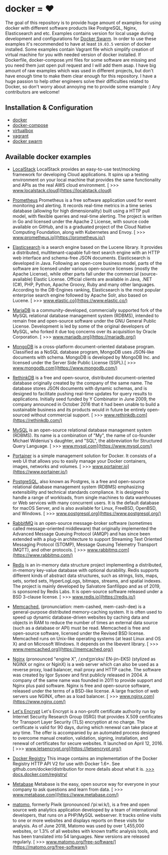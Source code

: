 # docker = ❤️

The goal of this repository is to provide huge amount of examples for using docker with different software products like
PostgreSQL, Nginx, Elasticsearch and etc. Examples contains version for local usage during development and configurations
for [Docker Swarm](https://docs.docker.com/engine/swarm/). In order to use these examples it's recommended to have at least `19.03.5` version of docker installed.
Some examples contain Vagrant file which simplify creation of virtual machine for you with needed version of docker installed.
If Dockerfile, docker-compose.yml files for some software are missing and you need them just open pull request and I will add them asap. 
I have big amount of raw examples which was used in different projects, but don't have enough time to make them clear enough for this repository.
I have a huge passion to help other engineers solve their difficulties related to Docker,
so don't worry about annoying me to provide some example :)
Any contributors are welcome!

## Installation & Configuration
* [docker](./readme/DOCKER.md)
* [docker-compose](./readme/DOCKER_COMPOSE.md)
* [virtualbox](./readme/VIRTUALBOX.md)
* [vagrant](./readme/VAGRANT.md)
* [docker swarm](./readme/DOCKER_SWARM.md)

## Available docker examples 
* [LocalStack](https://github.com/twistedFantasy/dockerX/tree/master/localstack) LocalStack provides an easy-to-use test/mocking framework
 for developing Cloud applications. It spins up a testing environment on your local machine that provides the same functionality and
 APIs as the real AWS cloud environment.
 [ >>> www.localstack.cloud](https://localstack.cloud)<br/>

* [Prometheus](https://github.com/twistedFantasy/dockerX/tree/master/prometheus) Prometheus is a free software application used for event monitoring
 and alerting. It records real-time metrics in a time series database (allowing for high dimensionality) built using a HTTP pull model,
 with flexible queries and real-time alerting. The project is written in Go and licensed under the Apache 2 License, with source code available on GitHub,
 and is a graduated project of the Cloud Native Computing Foundation, along with Kubernetes and Envoy.
 [ >>> www.prometheus.io](https://prometheus.io/)<br/>

* [Elasticsearch](https://github.com/twistedFantasy/dockerX/tree/master/elasticsearch) is a search engine based on the Lucene library.
 It provides a distributed, multitenant-capable full-text search engine with an HTTP web interface and schema-free JSON documents.
 Elasticsearch is developed in Java. Following an open-core business model, parts of the software are licensed under various
 open-source licenses (mostly the Apache License), while other parts fall under the commercial (source-available) Elastic License.
 Official clients are available in Java, .NET (C#), PHP, Python, Apache Groovy, Ruby and many other languages. According to the DB-Engines
 ranking, Elasticsearch is the most popular enterprise search engine followed by Apache Solr, also based on Lucene.
 [ >>> www.elastic.co](https://www.elastic.co/)<br/>

* [MariaDB](https://github.com/twistedFantasy/dockerX/tree/master/mariadb) is a community-developed, commercially supported
 fork of the MySQL relational database management system (RDBMS), intended to remain free and open-source software under
 the GNU General Public License. Development is led by some of the original developers of MySQL, who forked it due toq
 concerns over its acquisition by Oracle Corporation.
 [ >>> www.mariadb.org](https://mariadb.org/)<br/>

* [MongoDB](https://github.com/twistedFantasy/dockerX/tree/master/mongodb) is a cross-platform document-oriented database program.
 Classified as a NoSQL database program, MongoDB uses JSON-like documents with schema. MongoDB is developed by MongoDB Inc. and licensed
 under the Server Side Public License (SSPL).[ >>> www.mongodb.com](https://www.mongodb.com/)<br/>

* [RethinkDB](https://github.com/twistedFantasy/dockerX/tree/master/rethinkdb) is a free and open-source, distributed document-oriented database
 originally created by the company of the same name. The database stores JSON documents with dynamic schemas, and is designed to facilitate
 pushing real-time updates for query results to applications. Initially seed funded by Y Combinator in June 2009, the company announced
 in October 2016 that it had been unable to build a sustainable business and its products would in future be entirely open-sourced without commercial support.
 [ >>> www.rethinkdb.com](https://rethinkdb.com/)<br/>

* [MySQL](https://github.com/twistedFantasy/dockerX/tree/master/mysql) is an open-source relational database management system (RDBMS).
 Its name is a combination of "My", the name of co-founder Michael Widenius's daughter, and "SQL", the abbreviation for Structured Query Language.
 [ >>> www.mysql.com](https://www.mysql.com/)<br/>

* [Portainer](https://github.com/twistedFantasy/dockerX/tree/master/portainer) is a simple management solution for Docker.
 It consists of a web UI that allows you to easily manage your Docker containers, images, networks and volumes.
 [ >>> www.portainer.io](https://www.portainer.io/)<br/>

* [PostgreSQL](https://github.com/twistedFantasy/dockerX/tree/master/postgresql), also known as Postgres, is a free and
 open-source relational database management system (RDBMS) emphasizing extensibility and technical standards compliance.
 It is designed to handle a range of workloads, from single machines to data warehouses or Web services with many concurrent users.
 It is the default database for macOS Server, and is also available for Linux, FreeBSD, OpenBSD, and Windows.
 [ >>> www.postgresql.org](https://www.postgresql.org/)<br/>

* [RabbitMQ](https://github.com/twistedFantasy/dockerX/tree/master/rabbitmq) is an open-source message-broker
 software (sometimes called message-oriented middleware) that originally implemented the Advanced Message Queuing Protocol (AMQP)
 and has since been extended with a plug-in architecture to support Streaming Text Oriented Messaging Protocol (STOMP),
 Message Queuing Telemetry Transport (MQTT), and other protocols.
 [ >>> www.rabbitmq.com](https://www.rabbitmq.com/)<br/>

* [Redis](https://github.com/twistedFantasy/dockerX/tree/master/redis) is an in-memory data structure project implementing a distributed,
 in-memory key-value database with optional durability. Redis supports different kinds of abstract data structures, such as strings, lists,
 maps, sets, sorted sets, HyperLogLogs, bitmaps, streams, and spatial indexes. The project is mainly developed by Salvatore Sanfilippo and as of 2019,
 is sponsored by Redis Labs. It is open-source software released under a BSD 3-clause license.
 [ >>> www.redis.io](https://redis.io/)<br/>

* [Memcached](https://github.com/twistedFantasy/dockerX/tree/master/memcached), (pronunciation: mem-cashed, mem-cash-dee) is a general-purpose
 distributed memory-caching system. It is often used to speed up dynamic database-driven websites by caching data and objects in RAM to reduce the number
  of times an external data source (such as a database or API) must be read. Memcached is free and open-source software, licensed under the Revised BSD license.
  Memcached runs on Unix-like operating systems (at least Linux and OS X) and on Microsoft Windows. It depends on the libevent library.
 [ >>> www.memcached.org](https://memcached.org/)<br/>

* [Nginx](https://github.com/twistedFantasy/dockerX/tree/master/nginx) (pronounced "engine X", /ˌɛndʒɪnˈɛks/ EN-jin-EKS)
 (stylized as NGINX or nginx or NginX) is a web server which can also be used as a reverse proxy, load balancer, mail proxy and HTTP cache.
 The software was created by Igor Sysoev and first publicly released in 2004. A company of the same name was founded in 2011 to provide
 support and Nginx plus paid software. Nginx is free and open-source software, released under the terms of a BSD-like license.
 A large fraction of web servers use NGINX, often as a load balancer.
 [ >>> www.nginx.com](https://www.nginx.com/)<br/>

* [Let's Encrypt](https://github.com/twistedFantasy/dockerX/tree/master/lets-encrypt) Let's Encrypt is a non-profit certificate authority run
 by Internet Security Research Group (ISRG) that provides X.509 certificates for Transport Layer Security (TLS) encryption at no charge.
 The certificate is valid for 90 days, during which renewal can take place at any time. The offer is accompanied by an automated process designed
 to overcome manual creation, validation, signing, installation, and renewal of certificates for secure websites. It launched on April 12, 2016.
 [ >>> www.letsencrypt.org](https://letsencrypt.org/)<br/>

* [Docker Registry](https://github.com/twistedFantasy/dockerX/tree/master/registry) This image contains an implementation of the Docker
 Registry HTTP API V2 for use with Docker 1.6+. See github.com/docker/distribution for more details about what it is.
 [ >>> docs.docker.com/registry/](https://docs.docker.com/registry/)<br/>

* [Metabase](https://github.com/twistedFantasy/dockerX/tree/master/metabase) Metabase is the easy, open source way for everyone
 in your company to ask questions and learn from data.
 [ >>> www.metabase.com](https://www.metabase.com/)<br/>

* [matomo](https://github.com/twistedFantasy/dockerX/tree/master/matomo), formerly Piwik (pronounced /ˈpiːwiːk/), is a free and
 open source web analytics application developed by a team of international developers, that runs on a PHP/MySQL webserver.
 It tracks online visits to one or more websites and displays reports on these visits for analysis. As of June 2018,
 Matomo was used by over 1,455,000 websites, or 1.3% of all websites with known traffic analysis tools,
 and has been translated into 54 languages. New versions are released regularly.
 [ >>> www.matomo.org/free-software/](https://matomo.org/free-software/)<br/>
